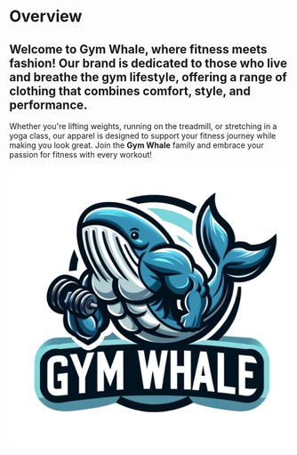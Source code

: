 # Overview

## Welcome to **Gym Whale**, where fitness meets fashion! Our brand is dedicated to those who live and breathe the gym lifestyle, offering a range of clothing that combines comfort, style, and performance. 
Whether you're lifting weights, running on the treadmill, or stretching in a yoga class, our apparel is designed to support your fitness journey while making you look great. 
Join the **Gym Whale** family and embrace your passion for fitness with every workout!

![Gym Whale Logl](pics/pic2.png)

